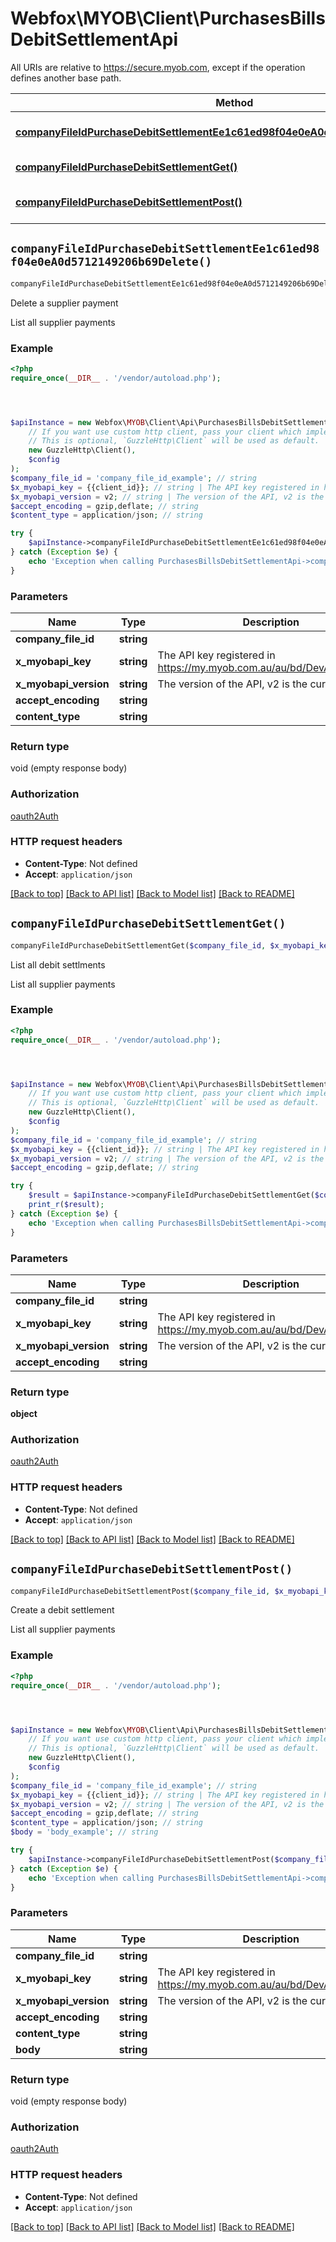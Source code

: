 # Webfox\MYOB\Client\PurchasesBillsDebitSettlementApi

All URIs are relative to https://secure.myob.com, except if the operation defines another base path.

| Method | HTTP request | Description |
| ------------- | ------------- | ------------- |
| [**companyFileIdPurchaseDebitSettlementEe1c61ed98f04e0eA0d5712149206b69Delete()**](PurchasesBillsDebitSettlementApi.md#companyFileIdPurchaseDebitSettlementEe1c61ed98f04e0eA0d5712149206b69Delete) | **DELETE** /{company_file_id}/Purchase/DebitSettlement/ee1c61ed-98f0-4e0e-a0d5-712149206b69 | Delete a supplier payment |
| [**companyFileIdPurchaseDebitSettlementGet()**](PurchasesBillsDebitSettlementApi.md#companyFileIdPurchaseDebitSettlementGet) | **GET** /{company_file_id}/Purchase/DebitSettlement | List all debit settlments |
| [**companyFileIdPurchaseDebitSettlementPost()**](PurchasesBillsDebitSettlementApi.md#companyFileIdPurchaseDebitSettlementPost) | **POST** /{company_file_id}/Purchase/DebitSettlement | Create a debit settlement |


## `companyFileIdPurchaseDebitSettlementEe1c61ed98f04e0eA0d5712149206b69Delete()`

```php
companyFileIdPurchaseDebitSettlementEe1c61ed98f04e0eA0d5712149206b69Delete($company_file_id, $x_myobapi_key, $x_myobapi_version, $accept_encoding, $content_type)
```

Delete a supplier payment

List all supplier payments

### Example

```php
<?php
require_once(__DIR__ . '/vendor/autoload.php');




$apiInstance = new Webfox\MYOB\Client\Api\PurchasesBillsDebitSettlementApi(
    // If you want use custom http client, pass your client which implements `GuzzleHttp\ClientInterface`.
    // This is optional, `GuzzleHttp\Client` will be used as default.
    new GuzzleHttp\Client(),
    $config
);
$company_file_id = 'company_file_id_example'; // string
$x_myobapi_key = {{client_id}}; // string | The API key registered in https://my.myob.com.au/au/bd/DevAppList.aspx
$x_myobapi_version = v2; // string | The version of the API, v2 is the current version
$accept_encoding = gzip,deflate; // string
$content_type = application/json; // string

try {
    $apiInstance->companyFileIdPurchaseDebitSettlementEe1c61ed98f04e0eA0d5712149206b69Delete($company_file_id, $x_myobapi_key, $x_myobapi_version, $accept_encoding, $content_type);
} catch (Exception $e) {
    echo 'Exception when calling PurchasesBillsDebitSettlementApi->companyFileIdPurchaseDebitSettlementEe1c61ed98f04e0eA0d5712149206b69Delete: ', $e->getMessage(), PHP_EOL;
}
```

### Parameters

| Name | Type | Description  | Notes |
| ------------- | ------------- | ------------- | ------------- |
| **company_file_id** | **string**|  | |
| **x_myobapi_key** | **string**| The API key registered in https://my.myob.com.au/au/bd/DevAppList.aspx | [optional] |
| **x_myobapi_version** | **string**| The version of the API, v2 is the current version | [optional] |
| **accept_encoding** | **string**|  | [optional] |
| **content_type** | **string**|  | [optional] |

### Return type

void (empty response body)

### Authorization

[oauth2Auth](../../README.md#oauth2Auth)

### HTTP request headers

- **Content-Type**: Not defined
- **Accept**: `application/json`

[[Back to top]](#) [[Back to API list]](../../README.md#endpoints)
[[Back to Model list]](../../README.md#models)
[[Back to README]](../../README.md)

## `companyFileIdPurchaseDebitSettlementGet()`

```php
companyFileIdPurchaseDebitSettlementGet($company_file_id, $x_myobapi_key, $x_myobapi_version, $accept_encoding): object
```

List all debit settlments

List all supplier payments

### Example

```php
<?php
require_once(__DIR__ . '/vendor/autoload.php');




$apiInstance = new Webfox\MYOB\Client\Api\PurchasesBillsDebitSettlementApi(
    // If you want use custom http client, pass your client which implements `GuzzleHttp\ClientInterface`.
    // This is optional, `GuzzleHttp\Client` will be used as default.
    new GuzzleHttp\Client(),
    $config
);
$company_file_id = 'company_file_id_example'; // string
$x_myobapi_key = {{client_id}}; // string | The API key registered in https://my.myob.com.au/au/bd/DevAppList.aspx
$x_myobapi_version = v2; // string | The version of the API, v2 is the current version
$accept_encoding = gzip,deflate; // string

try {
    $result = $apiInstance->companyFileIdPurchaseDebitSettlementGet($company_file_id, $x_myobapi_key, $x_myobapi_version, $accept_encoding);
    print_r($result);
} catch (Exception $e) {
    echo 'Exception when calling PurchasesBillsDebitSettlementApi->companyFileIdPurchaseDebitSettlementGet: ', $e->getMessage(), PHP_EOL;
}
```

### Parameters

| Name | Type | Description  | Notes |
| ------------- | ------------- | ------------- | ------------- |
| **company_file_id** | **string**|  | |
| **x_myobapi_key** | **string**| The API key registered in https://my.myob.com.au/au/bd/DevAppList.aspx | [optional] |
| **x_myobapi_version** | **string**| The version of the API, v2 is the current version | [optional] |
| **accept_encoding** | **string**|  | [optional] |

### Return type

**object**

### Authorization

[oauth2Auth](../../README.md#oauth2Auth)

### HTTP request headers

- **Content-Type**: Not defined
- **Accept**: `application/json`

[[Back to top]](#) [[Back to API list]](../../README.md#endpoints)
[[Back to Model list]](../../README.md#models)
[[Back to README]](../../README.md)

## `companyFileIdPurchaseDebitSettlementPost()`

```php
companyFileIdPurchaseDebitSettlementPost($company_file_id, $x_myobapi_key, $x_myobapi_version, $accept_encoding, $content_type, $body)
```

Create a debit settlement

List all supplier payments

### Example

```php
<?php
require_once(__DIR__ . '/vendor/autoload.php');




$apiInstance = new Webfox\MYOB\Client\Api\PurchasesBillsDebitSettlementApi(
    // If you want use custom http client, pass your client which implements `GuzzleHttp\ClientInterface`.
    // This is optional, `GuzzleHttp\Client` will be used as default.
    new GuzzleHttp\Client(),
    $config
);
$company_file_id = 'company_file_id_example'; // string
$x_myobapi_key = {{client_id}}; // string | The API key registered in https://my.myob.com.au/au/bd/DevAppList.aspx
$x_myobapi_version = v2; // string | The version of the API, v2 is the current version
$accept_encoding = gzip,deflate; // string
$content_type = application/json; // string
$body = 'body_example'; // string

try {
    $apiInstance->companyFileIdPurchaseDebitSettlementPost($company_file_id, $x_myobapi_key, $x_myobapi_version, $accept_encoding, $content_type, $body);
} catch (Exception $e) {
    echo 'Exception when calling PurchasesBillsDebitSettlementApi->companyFileIdPurchaseDebitSettlementPost: ', $e->getMessage(), PHP_EOL;
}
```

### Parameters

| Name | Type | Description  | Notes |
| ------------- | ------------- | ------------- | ------------- |
| **company_file_id** | **string**|  | |
| **x_myobapi_key** | **string**| The API key registered in https://my.myob.com.au/au/bd/DevAppList.aspx | [optional] |
| **x_myobapi_version** | **string**| The version of the API, v2 is the current version | [optional] |
| **accept_encoding** | **string**|  | [optional] |
| **content_type** | **string**|  | [optional] |
| **body** | **string**|  | [optional] |

### Return type

void (empty response body)

### Authorization

[oauth2Auth](../../README.md#oauth2Auth)

### HTTP request headers

- **Content-Type**: Not defined
- **Accept**: `application/json`

[[Back to top]](#) [[Back to API list]](../../README.md#endpoints)
[[Back to Model list]](../../README.md#models)
[[Back to README]](../../README.md)
